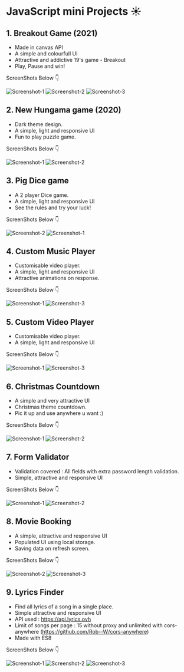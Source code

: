 # JavaScript mini Projects ☀️ 

## 1. Breakout Game (2021)
- Made in canvas API
- A simple and colourfull UI
- Attractive and addictive 19's game - Breakout
- Play, Pause and win!

ScreenShots Below 👇

![Screenshot-1](https://github.com/deathook007/JavaScript-Mini-Projects/blob/main/Breakout%202021/ScreenShots/Breakout%202021.gif)
![Screenshot-2](https://github.com/deathook007/JavaScript-Mini-Projects/blob/main/Breakout%202021/ScreenShots/Breakout%202021%20-%20Rules.png) 
![Screenshot-3](https://github.com/deathook007/JavaScript-Mini-Projects/blob/main/Breakout%202021/ScreenShots/Breakout%202021%20-%20Score%2C%20Pause%20and%20Play.png)


## 2. New Hungama game (2020)
- Dark theme design.
- A simple, light and responsive UI
- Fun to play puzzle game.

ScreenShots Below 👇

![Screenshot-1](https://github.com/deathook007/JavaScript-Projects/blob/main/New%20Hangman%20game%20(2020)/images/New%20Hangman%20Game%20-%20Layout.png)
![Screenshot-2](https://github.com/deathook007/JavaScript-Projects/blob/main/New%20Hangman%20game%20(2020)/images/New%20Hangman%20Game%20-%20keyCode.png) 


## 3. Pig Dice game
- A 2 player Dice game.
- A simple, light and responsive UI
- See the rules and try your luck!

ScreenShots Below 👇

![Screenshot-2](https://github.com/deathook007/JavaScript-Mini-Projects/blob/main/PIG%20Dice%20Game/images/Dice%20Game.png) 
![Screenshot-1](https://github.com/deathook007/JavaScript-Mini-Projects/blob/main/PIG%20Dice%20Game/images/Dice%20Game__Rules.png)


## 4. Custom Music Player
- Customisable video player.
- A simple, light and responsive UI
- Attractive animations on response.

ScreenShots Below 👇

![Screenshot-1](https://github.com/deathook007/JavaScript-Projects/blob/main/Custom%20Music%20Player/images/Layout.png)
![Screenshot-3](https://github.com/deathook007/JavaScript-Projects/blob/main/Custom%20Music%20Player/images/play__Responsive.png)


## 5. Custom Video Player
- Customisable video player.
- A simple, light and responsive UI

ScreenShots Below 👇

![Screenshot-1](https://github.com/deathook007/JavaScript-Projects/blob/main/Custom%20Video%20Player/images/Layout.png)
![Screenshot-3](https://github.com/deathook007/JavaScript-Projects/blob/main/Custom%20Video%20Player/images/Responsive%20Nature.png)


## 6. Christmas Countdown
- A simple and very attractive UI
- Christmas theme countdown.
- Pic it up and use anywhere u want :) 

ScreenShots Below 👇

![Screenshot-1](https://github.com/deathook007/JavaScript-Projects/blob/main/Christmas%20Countdown/images/Christmas%20Countdown.png)
![Screenshot-2](https://github.com/deathook007/JavaScript-Projects/blob/main/Christmas%20Countdown/images/Christmas%20Countdown%20-%20Responsive.png)  


## 7. Form Validator
- Validation covered : All fields with extra password length validation.
- Simple, attractive and responsive UI

ScreenShots Below 👇

![Screenshot-1](https://github.com/deathook007/JavaScript-Projects/blob/main/Form%20Validator/Simple%20Form%20Validator%20Layout.png)
![Screenshot-2](https://github.com/deathook007/JavaScript-Projects/blob/main/Form%20Validator/Simple%20Form%20Validator%20-%20Password%20Error.png)


## 8. Movie Booking
- A simple, attractive and responsive UI
- Populated UI using local storage.
- Saving data on refresh screen.

ScreenShots Below 👇

![Screenshot-2](https://github.com/deathook007/JavaScript-Projects/blob/main/Movie%20Booking/Booking.png)
![Screenshot-3](https://github.com/deathook007/JavaScript-Projects/blob/main/Movie%20Booking/Responsive.png)


## 9. Lyrics Finder 
- Find all lyrics of a song in a single place.
- Simple attractive and responsive UI
- API used : https://api.lyrics.ovh
- Limit of songs per page : 15 without proxy and unlimited with cors-anywhere (https://github.com/Rob--W/cors-anywhere)
- Made with ES8

ScreenShots Below 👇

![Screenshot-1](https://github.com/deathook007/JavaScript-Mini-Projects/blob/main/Lyrics%20Finder/images/Lyrics%20Finder%20-%20Home.png)
![Screenshot-2](https://github.com/deathook007/JavaScript-Mini-Projects/blob/main/Lyrics%20Finder/images/Lyrics%20Finder.jpg) 
![Screenshot-3](https://github.com/deathook007/JavaScript-Mini-Projects/blob/main/Lyrics%20Finder/images/Lyrics%20Finder%20-%20Lyrics.png) 


